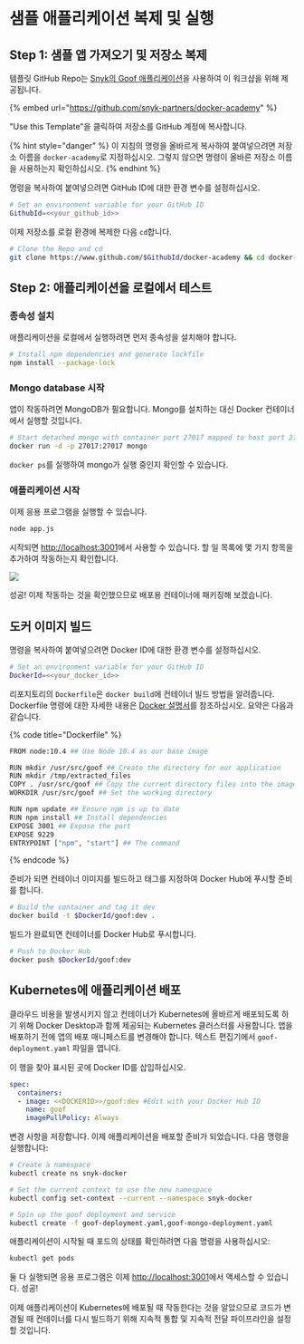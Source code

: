 # 샘플 애플리케이션 복제 및 실행

## Step 1: 샘플 앱 가져오기 및 저장소 복제

템플릿 GitHub Repo는 [Snyk의 Goof 애플리케이션](https://github.com/snyk/goof#goof---snyks-vulnerable-demo-app)을 사용하여 이 워크샵을 위해 제공됩니다.

{% embed url="https://github.com/snyk-partners/docker-academy" %}

"Use this Template"을 클릭하여 저장소를 GitHub 계정에 복사합니다.

{% hint style="danger" %}
이 지침의 명령을 올바르게 복사하여 붙여넣으려면 저장소 이름을 `docker-academy`로 지정하십시오. 그렇지 않으면 명령이 올바른 저장소 이름을 사용하는지 확인하십시오.
{% endhint %}

명령을 복사하여 붙여넣으려면 GitHub ID에 대한 환경 변수를 설정하십시오.

```bash
# Set an environment variable for your GitHub ID
GithubId=<<your_github_id>>
```

이제 저장소를 로컬 환경에 복제한 다음 `cd`합니다.

```bash
# Clone the Repo and cd 
git clone https://www.github.com/$GithubId/docker-academy && cd docker-academy
```

## Step 2: 애플리케이션을 로컬에서 테스트

### 종속성 설치

애플리케이션을 로컬에서 실행하려면 먼저 종속성을 설치해야 합니다.

```bash
# Install npm dependencies and generate lockfile
npm install --package-lock
```

### Mongo database 시작

앱이 작동하려면 MongoDB가 필요합니다. Mongo를 설치하는 대신 Docker 컨테이너에서 실행할 것입니다.

```bash
# Start detached mongo with container port 27017 mapped to host port 27017
docker run -d -p 27017:27017 mongo
```

`docker ps`를 실행하여 mongo가 실행 중인지 확인할 수 있습니다.

### 애플리케이션 시작

이제 응용 프로그램을 실행할 수 있습니다.

```bash
node app.js
```

시작되면 [http://localhost:3001](http://localhost:3001/)에서 사용할 수 있습니다. 할 일 목록에 몇 가지 항목을 추가하여 작동하는지 확인합니다.

![](https://partner-workshop-assets.s3.us-east-2.amazonaws.com/todo.png)

성공! 이제 작동하는 것을 확인했으므로 배포용 컨테이너에 패키징해 보겠습니다.

## 도커 이미지 빌드

명령을 복사하여 붙여넣으려면 Docker ID에 대한 환경 변수를 설정하십시오.

```bash
# Set an environment variable for your GitHub ID
DockerId=<<your_docker_id>>
```

리포지토리의 `Dockerfile`은 `docker build`에 컨테이너 빌드 방법을 알려줍니다. Dockerfile 명령에 대한 자세한 내용은 [Docker 설명서](https://docs.docker.com/engine/reference/builder/)를 참조하십시오. 요약은 다음과 같습니다.

{% code title="Dockerfile" %}
```bash
FROM node:10.4 ## Use Node 10.4 as our base image

RUN mkdir /usr/src/goof ## Create the directory for our application
RUN mkdir /tmp/extracted_files
COPY . /usr/src/goof ## Copy the current directory files into the image
WORKDIR /usr/src/goof ## Set the working directory

RUN npm update ## Ensure npm is up to date
RUN npm install ## Install dependencies
EXPOSE 3001 ## Expose the port
EXPOSE 9229
ENTRYPOINT ["npm", "start"] ## The command
```
{% endcode %}

준비가 되면 컨테이너 이미지를 빌드하고 태그를 지정하여 Docker Hub에 푸시할 준비를 합니다.

```bash
# Build the container and tag it dev
docker build -t $DockerId/goof:dev .
```

빌드가 완료되면 컨테이너를 Docker Hub로 푸시합니다.

```bash
# Push to Docker Hub
docker push $DockerId/goof:dev
```

## Kubernetes에 애플리케이션 배포

클라우드 비용을 발생시키지 않고 컨테이너가 Kubernetes에 올바르게 배포되도록 하기 위해 Docker Desktop과 함께 제공되는 Kubernetes 클러스터를 사용합니다. 앱을 배포하기 전에 앱의 배포 매니페스트를 변경해야 합니다. 텍스트 편집기에서 `goof-deployment.yaml` 파일을 엽니다.

이 행을 찾아 표시된 곳에 Docker ID를 삽입하십시오.

```yaml
spec:
  containers:
  - image: <<DOCKERID>>/goof:dev #Edit with your Docker Hub ID
    name: goof
    imagePullPolicy: Always
```

변경 사항을 저장합니다. 이제 애플리케이션을 배포할 준비가 되었습니다. 다음 명령을 실행합니다:

```bash
# Create a namespace
kubectl create ns snyk-docker

# Set the current context to use the new namespace
kubectl config set-context --current --namespace snyk-docker

# Spin up the goof deployment and service
kubectl create -f goof-deployment.yaml,goof-mongo-deployment.yaml
```

애플리케이션이 시작될 때 포드의 상태를 확인하려면 다음 명령을 사용하십시오:

```bash
kubectl get pods
```

둘 다 실행되면 응용 프로그램은 이제 [http://localhost:3001](http://localhost:3001/)에서 액세스할 수 있습니다. 성공!

이제 애플리케이션이 Kubernetes에 배포될 때 작동한다는 것을 알았으므로 코드가 변경될 때 컨테이너를 다시 빌드하기 위해 지속적 통합 및 지속적 전달 파이프라인을 설정할 것입니다.
